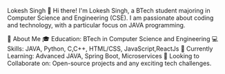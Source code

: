 Lokesh Singh
👋 Hi there! I'm Lokesh Singh, a BTech student majoring in Computer Science and Engineering (CSE). I am passionate about coding and technology, with a particular focus on JAVA programming.

🚀 About Me
🎓 Education: BTech in Computer Science and Engineering
💻 Skills: JAVA, Python, C,C++, HTML/CSS, JavaScript,ReactJs
🌱 Currently Learning: Advanced JAVA, Spring Boot, Microservices
👯 Looking to Collaborate on: Open-source projects and any exciting tech challenges.
